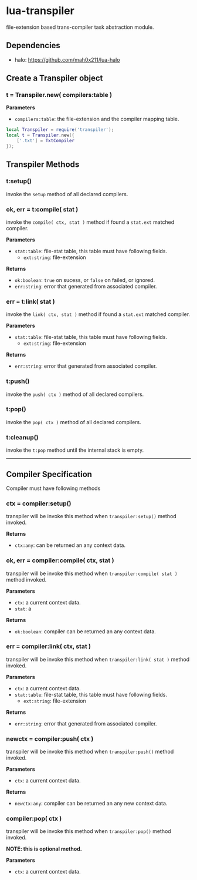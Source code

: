 lua-transpiler
===

file-extension based trans-compiler task abstraction module.

## Dependencies

- halo: https://github.com/mah0x211/lua-halo


## Create a Transpiler object

### t = Transpiler.new( compilers:table )

**Parameters**

- `compilers:table`: the file-extension and the compiler mapping table.

```lua
local Transpiler = require('transpiler');
local t = Transpiler.new({
	['.txt'] = TxtCompiler
});
```

## Transpiler Methods

### t:setup()

invoke the `setup` method of all declared compilers.

### ok, err = t:compile( stat )

invoke the `compile( ctx, stat )` method if found a `stat.ext` matched compiler.

**Parameters**

- `stat:table`: file-stat table, this table must have following fields.
	-  `ext:string`: file-extension

**Returns**

- `ok:boolean`: `true` on sucess, or `false` on failed, or ignored.
- `err:string`: error that generated from associated compiler.


### err = t:link( stat )

invoke the `link( ctx, stat )` method if found a `stat.ext` matched compiler.

**Parameters**

- `stat:table`: file-stat table, this table must have following fields.
	-  `ext:string`: file-extension

**Returns**

- `err:string`: error that generated from associated compiler.


### t:push()

invoke the `push( ctx )` method of all declared compilers.


### t:pop()

invoke the `pop( ctx )` method of all declared compilers.


### t:cleanup()

invoke the `t:pop` method until the internal stack is empty.


---


## Compiler Specification

Compiler must have following methods


### ctx = compiler:setup()

transpiler will be invoke this method when `transpiler:setup()` method invoked.

**Returns**

- `ctx:any`: can be returned an any context data.


### ok, err = compiler:compile( ctx, stat )

transpiler will be invoke this method when `transpiler:compile( stat )` method invoked.

**Parameters**

- `ctx`: a current context data.
- `stat`: a 

**Returns**

- `ok:boolean`: compiler can be returned an any context data.


### err = compiler:link( ctx, stat )

transpiler will be invoke this method when `transpiler:link( stat )` method invoked.

**Parameters**

- `ctx`: a current context data.
- `stat:table`: file-stat table, this table must have following fields.
	-  `ext:string`: file-extension

**Returns**

- `err:string`: error that generated from associated compiler.



### newctx = compiler:push( ctx )

transpiler will be invoke this method when `transpiler:push()` method invoked.

**Parameters**

- `ctx`: a current context data.

**Returns**

- `newctx:any`: compiler can be returned an any new context data.


### compiler:pop( ctx )

transpiler will be invoke this method when `transpiler:pop()` method invoked.

**NOTE: this is optional method.**

**Parameters**

- `ctx`: a current context data.

